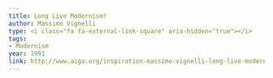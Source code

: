 ```yaml
---
title: Long Live Modernism!
author: Massimo Vignelli
type: <i class="fa fa-external-link-square" aria-hidden="true"></i>
tags:
- Modernism
year: 1991
link: http://www.aiga.org/inspiration-massimo-vignelli-long-live-modernism
---
```

